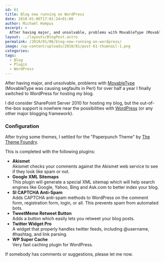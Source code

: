 ```yaml
---
id: 61
title: Blog now running on WordPress
date: 2010-01-06T17:01:24+01:00
author: Michaël Hompus
excerpt: >
  After having major, and unsolvable, problems with MovableType (MovableType was causing segfaults in Perl) for over half a year I finally switched to WordPress for hosting my blog.
layout: ../layouts/BlogPost.astro
permalink: /2010/01/06/blog-now-running-on-wordpress/
image: /wp-content/uploads/2010/01/post-61-thumnail-1.png
categories:
tags:
  - Blog
  - Plugin
  - WordPress
---
```


After having major, and unsolvable, problems with [MovableType](https://movabletype.org/) (MovableType was causing segfaults in Perl) for over half a year I finally switched to WordPress for hosting my blog.

I did consider SharePoint Server 2010 for hosting my blog, but the out-of-the-box support is nowhere near the possibilities with [WordPress](https://wordpress.org/) (or any other major blogging framework).

<!--more-->

### Configuration

After trying some themes, I settled for the "Paperpunch Theme" by [The Theme Foundry](https://thethemefoundry.com/).

This is completed with the following plugins:

- **Akismet**  
   Akismet checks your comments against the Akismet web service to see if they look like spam or not.
- **Google XML Sitemaps**  
   This plugin will generate a special XML sitemap which will help search engines like Google, Yahoo, Bing and Ask.com to better index your blog.
- **SI CAPTCHA Anti-Spam**  
   Adds CAPTCHA anti-spam methods to WordPress on the comment form, registration form, login, or all.
   This prevents spam from automated bots.
- **TweetMeme Retweet Button**  
   Adds a button which easily lets you retweet your blog posts.
- **Twitter Widget Pro**  
   A widget that properly handles twitter feeds, including @username, #hashtag, and link parsing.
- **WP Super Cache**  
   Very fast caching plugin for WordPress.

If somebody has comments or suggestions, please let me now.
